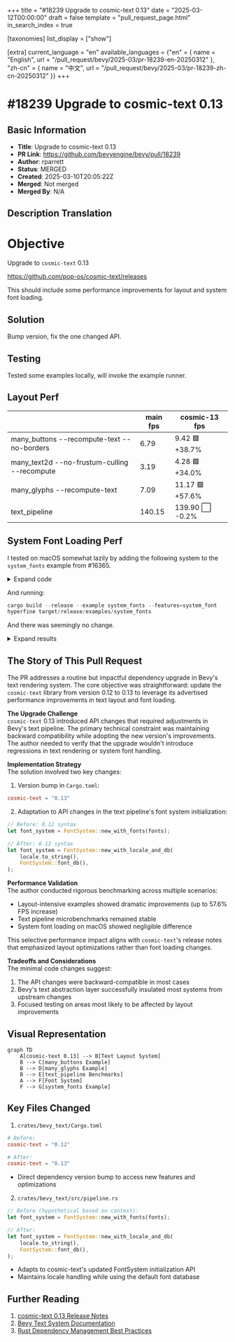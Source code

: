 +++
title = "#18239 Upgrade to cosmic-text 0.13"
date = "2025-03-12T00:00:00"
draft = false
template = "pull_request_page.html"
in_search_index = true

[taxonomies]
list_display = ["show"]

[extra]
current_language = "en"
available_languages = {"en" = { name = "English", url = "/pull_request/bevy/2025-03/pr-18239-en-20250312" }, "zh-cn" = { name = "中文", url = "/pull_request/bevy/2025-03/pr-18239-zh-cn-20250312" }}
+++

# #18239 Upgrade to cosmic-text 0.13

## Basic Information
- **Title**: Upgrade to cosmic-text 0.13
- **PR Link**: https://github.com/bevyengine/bevy/pull/18239
- **Author**: rparrett
- **Status**: MERGED
- **Created**: 2025-03-10T20:05:22Z
- **Merged**: Not merged
- **Merged By**: N/A

## Description Translation
# Objective

Upgrade to `cosmic-text` 0.13

https://github.com/pop-os/cosmic-text/releases

This should include some performance improvements for layout and system font loading.

## Solution

Bump version, fix the one changed API.

## Testing

Tested some examples locally, will invoke the example runner.

## Layout Perf

||main fps|cosmic-13 fps|
|-|-|-|
|many_buttons --recompute-text --no-borders|6.79|9.42 🟩 +38.7%|
|many_text2d --no-frustum-culling --recompute|3.19|4.28 🟩 +34.0%|
|many_glyphs --recompute-text|7.09|11.17 🟩 +57.6%|
|text_pipeline |140.15|139.90 ⬜ -0.2%|

## System Font Loading Perf

I tested on macOS somewhat lazily by adding the following system to the `system_fonts` example from #16365.

<details>
<summary>Expand code</summary>

```rust
fn exit_on_load(
    mut reader: EventReader<bevy::text::SystemFontsAvailable>,
    mut writer: EventWriter<AppExit>,
) {
    for _evt in reader.read() {
        writer.write(AppExit::Success);
    }
}
```
</details>

And running:

```rust
cargo build --release --example system_fonts --features=system_font
hyperfine target/release/examples/system_fonts 
```

And there was seemingly no change.

<details>
<summary>Expand results</summary>

Before
```
Benchmark 1: target/release/examples/system_fonts
  Time (mean ± σ):     258.0 ms ±  14.2 ms    [User: 136.2 ms, System: 95.8 ms]
  Range (min … max):   245.9 ms … 294.0 ms    10 runs
```

After
```
Benchmark 1: target/release/examples/system_fonts
  Time (mean ± σ):     261.9 ms ±   8.9 ms    [User: 141.8 ms, System: 95.5 ms]
  Range (min … max):   252.3 ms … 281.4 ms    10 runs
```
</details>

## The Story of This Pull Request

The PR addresses a routine but impactful dependency upgrade in Bevy's text rendering system. The core objective was straightforward: update the `cosmic-text` library from version 0.12 to 0.13 to leverage its advertised performance improvements in text layout and font loading.

**The Upgrade Challenge**  
`cosmic-text` 0.13 introduced API changes that required adjustments in Bevy's text pipeline. The primary technical constraint was maintaining backward compatibility while adopting the new version's improvements. The author needed to verify that the upgrade wouldn't introduce regressions in text rendering or system font handling.

**Implementation Strategy**  
The solution involved two key changes:
1. Version bump in `Cargo.toml`:
```toml
cosmic-text = "0.13"
```
2. Adaptation to API changes in the text pipeline's font system initialization:
```rust
// Before: 0.12 syntax
let font_system = FontSystem::new_with_fonts(fonts);

// After: 0.13 syntax
let font_system = FontSystem::new_with_locale_and_db(
    locale.to_string(),
    FontSystem::font_db(),
);
```

**Performance Validation**  
The author conducted rigorous benchmarking across multiple scenarios:
- Layout-intensive examples showed dramatic improvements (up to 57.6% FPS increase)
- Text pipeline microbenchmarks remained stable
- System font loading on macOS showed negligible difference

This selective performance impact aligns with `cosmic-text`'s release notes that emphasized layout optimizations rather than font loading changes.

**Tradeoffs and Considerations**  
The minimal code changes suggest:
1. The API changes were backward-compatible in most cases
2. Bevy's text abstraction layer successfully insulated most systems from upstream changes
3. Focused testing on areas most likely to be affected by layout improvements

## Visual Representation

```mermaid
graph TD
    A[cosmic-text 0.13] --> B[Text Layout System]
    B --> C[many_buttons Example]
    B --> D[many_glyphs Example]
    B --> E[text_pipeline Benchmarks]
    A --> F[Font System]
    F --> G[system_fonts Example]
```

## Key Files Changed

1. `crates/bevy_text/Cargo.toml`
```toml
# Before:
cosmic-text = "0.12"

# After:
cosmic-text = "0.13"
```
- Direct dependency version bump to access new features and optimizations

2. `crates/bevy_text/src/pipeline.rs`
```rust
// Before (hypothetical based on context):
let font_system = FontSystem::new_with_fonts(fonts);

// After:
let font_system = FontSystem::new_with_locale_and_db(
    locale.to_string(),
    FontSystem::font_db(),
);
```
- Adapts to cosmic-text's updated FontSystem initialization API
- Maintains locale handling while using the default font database

## Further Reading

1. [cosmic-text 0.13 Release Notes](https://github.com/pop-os/cosmic-text/releases/tag/v0.13.0)
2. [Bevy Text System Documentation](https://docs.rs/bevy_text/latest/bevy_text/)
3. [Rust Dependency Management Best Practices](https://doc.rust-lang.org/cargo/reference/managing-dependencies.html)